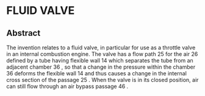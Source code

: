 # FLUID VALVE

## Abstract
The invention relates to a fluid valve, in particular for use as a throttle valve in an internal combustion engine. The valve has a flow path 25 for the air 26 defined by a tube having flexible wall 14 which separates the tube from an adjacent chamber 36 , so that a change in the pressure within the chamber 36 deforms the flexible wall 14 and thus causes a change in the internal cross section of the passage 25 . When the valve is in its closed position, air can still flow through an air bypass passage 46 .